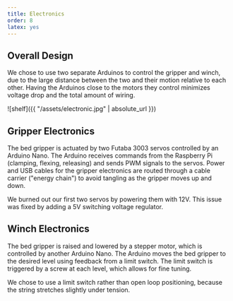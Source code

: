 ```yaml
---
title: Electronics
order: 8
latex: yes
---
```


## Overall Design

We chose to use two separate Arduinos to control the gripper and winch, due to the large distance between the two and their motion relative to each other. Having the Arduinos close to the motors they control minimizes voltage drop and the total amount of wiring.

![shelf]({{ "/assets/electronic.jpg" | absolute_url }})
## Gripper Electronics

The bed gripper is actuated by two Futaba 3003 servos controlled by an Arduino Nano. The Arduino receives commands from the Raspberry Pi (clamping, flexing, releasing) and sends PWM signals to the servos. Power and USB cables for the gripper electronics are routed through a cable carrier ("energy chain") to avoid tangling as the gripper moves up and down.

We burned out our first two servos by powering them with 12V. This issue was fixed by adding a 5V switching voltage regulator.

## Winch Electronics

The bed gripper is raised and lowered by a stepper motor, which is controlled by another Arduino Nano. The Arduino moves the bed gripper to the desired level using feedback from a limit switch. The limit switch is triggered by a screw at each level, which allows for fine tuning.

We chose to use a limit switch rather than open loop positioning, because the string stretches slightly under tension.
